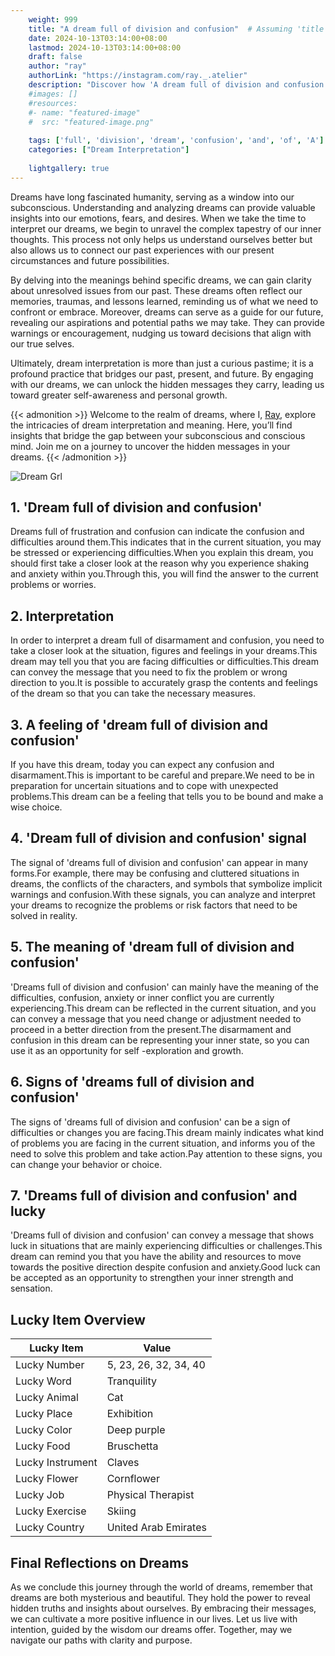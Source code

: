 ```yaml
---
    weight: 999
    title: "A dream full of division and confusion"  # Assuming 'title' column exists
    date: 2024-10-13T03:14:00+08:00
    lastmod: 2024-10-13T03:14:00+08:00
    draft: false
    author: "ray"
    authorLink: "https://instagram.com/ray._.atelier"
    description: "Discover how 'A dream full of division and confusion' can interpret your future and uncover its significant meanings in your life."
    #images: []
    #resources:
    #- name: "featured-image"
    #  src: "featured-image.png"
    
    tags: ['full', 'division', 'dream', 'confusion', 'and', 'of', 'A']
    categories: ["Dream Interpretation"]
    
    lightgallery: true
---
```

    
Dreams have long fascinated humanity, serving as a window into our subconscious. Understanding and analyzing dreams can provide valuable insights into our emotions, fears, and desires. When we take the time to interpret our dreams, we begin to unravel the complex tapestry of our inner thoughts. This process not only helps us understand ourselves better but also allows us to connect our past experiences with our present circumstances and future possibilities.

By delving into the meanings behind specific dreams, we can gain clarity about unresolved issues from our past. These dreams often reflect our memories, traumas, and lessons learned, reminding us of what we need to confront or embrace. Moreover, dreams can serve as a guide for our future, revealing our aspirations and potential paths we may take. They can provide warnings or encouragement, nudging us toward decisions that align with our true selves.

Ultimately, dream interpretation is more than just a curious pastime; it is a profound practice that bridges our past, present, and future. By engaging with our dreams, we can unlock the hidden messages they carry, leading us toward greater self-awareness and personal growth.

{{< admonition >}}
Welcome to the realm of dreams, where I, [Ray](https://instagram.com/ray._.atelier), explore the intricacies of dream interpretation and meaning. Here, you’ll find insights that bridge the gap between your subconscious and conscious mind. Join me on a journey to uncover the hidden messages in your dreams.
{{< /admonition >}}

![Dream Grl](https://cdn.pixabay.com/photo/2017/11/02/03/35/gothic-2910057_1280.jpg "Dream Grl")

## 1. 'Dream full of division and confusion'
Dreams full of frustration and confusion can indicate the confusion and difficulties around them.This indicates that in the current situation, you may be stressed or experiencing difficulties.When you explain this dream, you should first take a closer look at the reason why you experience shaking and anxiety within you.Through this, you will find the answer to the current problems or worries.

## 2. Interpretation
In order to interpret a dream full of disarmament and confusion, you need to take a closer look at the situation, figures and feelings in your dreams.This dream may tell you that you are facing difficulties or difficulties.This dream can convey the message that you need to fix the problem or wrong direction to you.It is possible to accurately grasp the contents and feelings of the dream so that you can take the necessary measures.

## 3. A feeling of 'dream full of division and confusion'
If you have this dream, today you can expect any confusion and disarmament.This is important to be careful and prepare.We need to be in preparation for uncertain situations and to cope with unexpected problems.This dream can be a feeling that tells you to be bound and make a wise choice.

## 4. 'Dream full of division and confusion' signal
The signal of 'dreams full of division and confusion' can appear in many forms.For example, there may be confusing and cluttered situations in dreams, the conflicts of the characters, and symbols that symbolize implicit warnings and confusion.With these signals, you can analyze and interpret your dreams to recognize the problems or risk factors that need to be solved in reality.

## 5. The meaning of 'dream full of division and confusion'
'Dreams full of division and confusion' can mainly have the meaning of the difficulties, confusion, anxiety or inner conflict you are currently experiencing.This dream can be reflected in the current situation, and you can convey a message that you need change or adjustment needed to proceed in a better direction from the present.The disarmament and confusion in this dream can be representing your inner state, so you can use it as an opportunity for self -exploration and growth.

## 6. Signs of 'dreams full of division and confusion'
The signs of 'dreams full of division and confusion' can be a sign of difficulties or changes you are facing.This dream mainly indicates what kind of problems you are facing in the current situation, and informs you of the need to solve this problem and take action.Pay attention to these signs, you can change your behavior or choice.

## 7. 'Dreams full of division and confusion' and lucky
'Dreams full of division and confusion' can convey a message that shows luck in situations that are mainly experiencing difficulties or challenges.This dream can remind you that you have the ability and resources to move towards the positive direction despite confusion and anxiety.Good luck can be accepted as an opportunity to strengthen your inner strength and sensation.

## Lucky Item Overview
| Lucky Item          | Value              |
|---------------|--------------------|
| Lucky Number        | 5, 23, 26, 32, 34, 40  |
| Lucky Word          | Tranquility |
| Lucky Animal        | Cat |
| Lucky Place         | Exhibition     |
| Lucky Color         | Deep purple     |
| Lucky Food          | Bruschetta      |
| Lucky Instrument    | Claves |
| Lucky Flower        | Cornflower    |
| Lucky Job           | Physical Therapist       |
| Lucky Exercise      | Skiing  |
| Lucky Country       | United Arab Emirates    |


##  Final Reflections on Dreams

As we conclude this journey through the world of dreams, remember that dreams are both mysterious and beautiful. They hold the power to reveal hidden truths and insights about ourselves. By embracing their messages, we can cultivate a more positive influence in our lives. Let us live with intention, guided by the wisdom our dreams offer. Together, may we navigate our paths with clarity and purpose.
